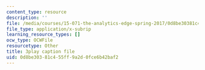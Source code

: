 ```yaml
---
content_type: resource
description: ''
file: /media/courses/15-071-the-analytics-edge-spring-2017/0d8be30381c455ff9a2d0fce6b42baf2_8ryWylXv0WE.vtt
file_type: application/x-subrip
learning_resource_types: []
ocw_type: OCWFile
resourcetype: Other
title: 3play caption file
uid: 0d8be303-81c4-55ff-9a2d-0fce6b42baf2
---
```

